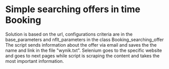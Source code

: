 <h1>Simple searching offers in time Booking</h1>
<div>

Solution is based on the url, configurations criteria are in the base_parameters and nflt_parameters in the class Booking_searching_offer
The script sends information about the offer via email and saves the the name and link in the file "wynik.txt".
Selenium goes to the specific website and goes to next pages while script is scraping the content and takes the most important information.


</div>